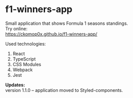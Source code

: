 # f1-winners-app

Small application that shows Formula 1 seasons standings.  
Try online:  
https://ckomop0x.github.io/f1-winners-app/ 

Used technologies:
1. React
2. TypeScript
3. CSS Modules
4. Webpack
5. Jest

**Updates:**  
version 1.1.0 – application moved to Styled-components.